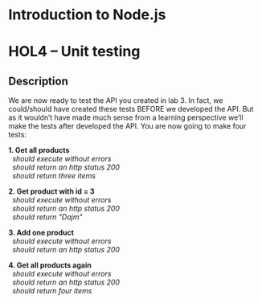 # Introduction to Node.js
# HOL4 – Unit testing
## Description
We are now ready to test the API you created in lab 3. In fact, we could/should have created these tests BEFORE we developed the API. But as it wouldn’t have made much sense from a learning perspective we’ll make the tests after developed the API.
You are now going to make four tests: 

**1. Get all products**  
&nbsp;&nbsp;*should execute without errors*  
&nbsp;&nbsp;*should return an http status 200*  
&nbsp;&nbsp;*should return three items*  

**2. Get product with id = 3**  
&nbsp;&nbsp;*should execute without errors*  
&nbsp;&nbsp;*should return an http status 200*  
&nbsp;&nbsp;*should return "Dajm"*  

**3. Add one product**  
&nbsp;&nbsp;*should execute without errors*  
&nbsp;&nbsp;*should return an http status 200*  

**4. Get all products again**  
&nbsp;&nbsp;*should execute without errors*  
&nbsp;&nbsp;*should return an http status 200*  
&nbsp;&nbsp;*should return four items*  

